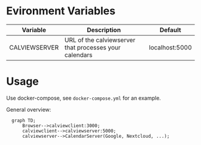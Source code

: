 # Evironment Variables

| Variable      | Description                                            | Default        |
|---------------|--------------------------------------------------------|----------------|
| CALVIEWSERVER | URL of the calviewserver that processes your calendars | localhost:5000 |

# Usage

Use docker-compose, see `docker-compose.yml` for an example.

General overview:
```mermaid
  graph TD;
      Browser-->calviewclient:3000;
      calviewclient-->calviewserver:5000;
      calviewserver-->CalendarServer(Google, Nextcloud, ...);
```
